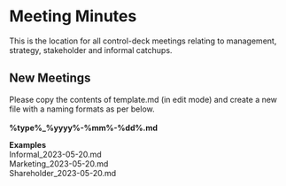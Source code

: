 # Meeting Minutes
This is the location for all control-deck meetings relating to management, strategy, stakeholder and informal catchups.

## New Meetings
Please copy the contents of template.md (in edit mode) and create a new file with a naming formats as per below. \
\
**%type%_%yyyy%-%mm%-%dd%.md**

**Examples** \
Informal_2023-05-20.md \
Marketing_2023-05-20.md \
Shareholder_2023-05-20.md

